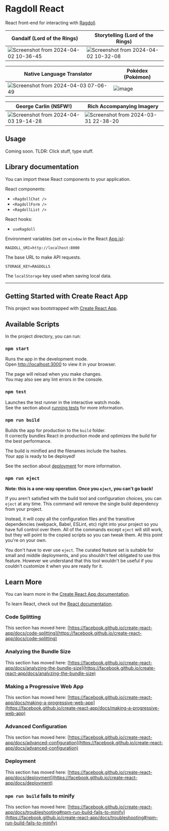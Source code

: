 # Ragdoll React

React front-end for interacting with [Ragdoll](https://github.com/bennyschmidt/ragdoll).

| Gandalf (Lord of the Rings)   | Storytelling (Lord of the Rings)         |
| ----------------------------- | ----------------------------- |
| ![Screenshot from 2024-04-02 10-36-45](https://github.com/bennyschmidt/ragdoll-studio/assets/45407493/2b6e3047-2885-46e4-b3a4-cffa42c7d91d) | ![Screenshot from 2024-04-02 10-32-08](https://github.com/bennyschmidt/ragdoll-studio/assets/45407493/767666d6-dc4b-421d-b322-79173e2086d1) |

| Native Language Translator    | Pokédex (Pokémon)             |
| ----------------------------- | ----------------------------- |
| ![Screenshot from 2024-04-03 07-06-49](https://github.com/bennyschmidt/ragdoll-studio/assets/45407493/c68516f9-327e-4be0-86e8-220789609716) | ![image](https://github.com/bennyschmidt/ragdoll-studio/assets/45407493/0fd89c49-c425-4f89-932c-ab69473ff623)

| George Carlin (NSFW!)         | Rich Accompanying Imagery     |
| ----------------------------- | ----------------------------- |
| ![Screenshot from 2024-04-03 19-14-28](https://github.com/bennyschmidt/ragdoll-studio/assets/45407493/e546baea-c1ee-4f61-ae85-47929cd7d078) | ![Screenshot from 2024-03-31 22-38-20](https://github.com/bennyschmidt/ragdoll-studio/assets/45407493/a0a7f853-7e62-45ff-9b07-8f6b97d16159)


## Usage

Coming soon. TLDR: Click stuff, type stuff.

## Library documentation

You can import these React components to your application.

React components:

- `<RagdollChat />`
- `<RagdollForm />`
- `<RagdollList />`

React hooks:

- `useRagdoll`

Environment variables (set on `window` in the React [App.js](./src/App.js)):

`RAGDOLL_URI=http://localhost:8000`

The base URL to make API requests.

`STORAGE_KEY=RAGDOLLS`

The `localStorage` key used when saving local data.

-----

## Getting Started with Create React App

This project was bootstrapped with [Create React App](https://github.com/facebook/create-react-app).

## Available Scripts

In the project directory, you can run:

### `npm start`

Runs the app in the development mode.\
Open [http://localhost:3000](http://localhost:3000) to view it in your browser.

The page will reload when you make changes.\
You may also see any lint errors in the console.

### `npm test`

Launches the test runner in the interactive watch mode.\
See the section about [running tests](https://facebook.github.io/create-react-app/docs/running-tests) for more information.

### `npm run build`

Builds the app for production to the `build` folder.\
It correctly bundles React in production mode and optimizes the build for the best performance.

The build is minified and the filenames include the hashes.\
Your app is ready to be deployed!

See the section about [deployment](https://facebook.github.io/create-react-app/docs/deployment) for more information.

### `npm run eject`

**Note: this is a one-way operation. Once you `eject`, you can't go back!**

If you aren't satisfied with the build tool and configuration choices, you can `eject` at any time. This command will remove the single build dependency from your project.

Instead, it will copy all the configuration files and the transitive dependencies (webpack, Babel, ESLint, etc) right into your project so you have full control over them. All of the commands except `eject` will still work, but they will point to the copied scripts so you can tweak them. At this point you're on your own.

You don't have to ever use `eject`. The curated feature set is suitable for small and middle deployments, and you shouldn't feel obligated to use this feature. However we understand that this tool wouldn't be useful if you couldn't customize it when you are ready for it.

## Learn More

You can learn more in the [Create React App documentation](https://facebook.github.io/create-react-app/docs/getting-started).

To learn React, check out the [React documentation](https://reactjs.org/).

### Code Splitting

This section has moved here: [https://facebook.github.io/create-react-app/docs/code-splitting](https://facebook.github.io/create-react-app/docs/code-splitting)

### Analyzing the Bundle Size

This section has moved here: [https://facebook.github.io/create-react-app/docs/analyzing-the-bundle-size](https://facebook.github.io/create-react-app/docs/analyzing-the-bundle-size)

### Making a Progressive Web App

This section has moved here: [https://facebook.github.io/create-react-app/docs/making-a-progressive-web-app](https://facebook.github.io/create-react-app/docs/making-a-progressive-web-app)

### Advanced Configuration

This section has moved here: [https://facebook.github.io/create-react-app/docs/advanced-configuration](https://facebook.github.io/create-react-app/docs/advanced-configuration)

### Deployment

This section has moved here: [https://facebook.github.io/create-react-app/docs/deployment](https://facebook.github.io/create-react-app/docs/deployment)

### `npm run build` fails to minify

This section has moved here: [https://facebook.github.io/create-react-app/docs/troubleshooting#npm-run-build-fails-to-minify](https://facebook.github.io/create-react-app/docs/troubleshooting#npm-run-build-fails-to-minify)
